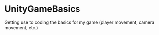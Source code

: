 UnityGameBasics
===============

Getting use to coding the basics for my game (player movement, camera movement, etc.)
